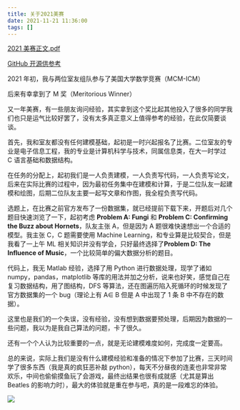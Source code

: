 ```yaml
---
title: 关于2021美赛
date: 2021-11-21 11:36:00
tags: []
---
```


[2021 美赛正文.pdf](https://github.com/acsoto/MCM-ICM_2021/blob/main/美赛正文2111259.pdf)

[GitHub 开源供参考](https://github.com/acsoto/MCM-ICM_2021)

2021 年初，我与两位室友组队参与了美国大学数学竞赛（MCM-ICM）

后来有幸拿到了 M 奖（Meritorious Winner）

又一年美赛，有一些朋友询问经验，其实拿到这个奖比起其他投入了很多的同学我们也只是运气比较好罢了，没有太多真正意义上值得参考的经验，在此仅简要谈谈。

首先，我和室友都没有任何建模基础，起初是一时兴起报名了比赛。二位室友的专业是电子信息工程，我的专业是计算机科学与技术，同属信息类，在大一时学过 C 语言基础和数据结构。

在任务的分配上，起初我们是一人负责建模，一人负责写代码，一人负责写论文，后来在实际比赛的过程中，因为最初任务集中在建模和计算，于是二位队友一起建模和绘图，后期二位队友主要一起写文章和作图，我全程负责写代码。

选题上，在比赛之前官方发布了一份数据集，就已经提前下载下来，开题后对几个题目快速浏览了一下，起初考虑 **Problem A: Fungi** 和 **Problem C: Confirming the Buzz about Hornets**，队友主张 A，但是因为 A 题很难快速想出一个合适的模型。我主张 C，C 题需要使用 Machine Learning，和专业算是比较契合，但是我看了一上午 ML 相关知识并没有学会，只好最终选择了**Problem D: The Influence of Music**，一个比较简单的偏大数据分析的题目。

代码上，我无 Matlab 经验，选择了用 Python 进行数据处理，现学了诸如 numpy，pandas，matplotlib 等库的用法并加之分析，说来也好笑，感觉自己在复习数据结构，用了图结构，DFS 等算法，还在图遍历陷入死循环的时候发现了官方数据集的一个 bug（理论上有 A$\in$ B 但是 A 中出现了 1 条 B 中不存在的数据）。

这里也是我们的一个失误，没有经验，没有想到数据要预处理，后期因为数据的一些问题，我以为是我自己算法的问题，卡了很久。

还有一个个人认为比较重要的一点，就是无论建模难度如何，完成度一定要高。

总的来说，实际上我们是没有什么建模经验和准备的情况下参加了比赛，三天时间学了很多东西（我是真的疯狂恶补敲 python），每天不分昼夜的连麦也非常非常欢乐，中间也偷偷摸鱼玩了会游戏，最终出结果也很有成就感（尤其是算出 Beatles 的影响力时），最大的体验就是重在参与吧，真的是一段难忘的体验。

![](https://pic.mcac.cc/202212310102227.png)
